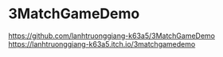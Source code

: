 # 3MatchGameDemo

https://github.com/lanhtruonggiang-k63a5/3MatchGameDemo
https://lanhtruonggiang-k63a5.itch.io/3matchgamedemo
